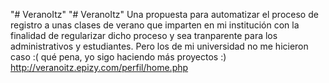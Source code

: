 "# VeranoItz" 
"# VeranoItz" 
Una propuesta para automatizar el proceso de registro a unas clases de verano que imparten en mi institución con la finalidad de regularizar dicho proceso y sea tranparente para los administrativos y estudiantes. Pero los de mi universidad no me hicieron caso :( qué pena, yo sigo haciendo más proyectos :)
http://veranoitz.epizy.com/perfil/home.php
